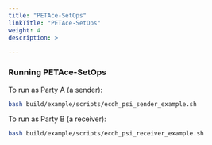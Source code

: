 ```yaml
---
title: "PETAce-SetOps"
linkTitle: "PETAce-SetOps"
weight: 4
description: >

---
```


### Running PETAce-SetOps

To run as Party A (a sender):

```bash
bash build/example/scripts/ecdh_psi_sender_example.sh
```

To run as Party B (a receiver):

```bash
bash build/example/scripts/ecdh_psi_receiver_example.sh
```